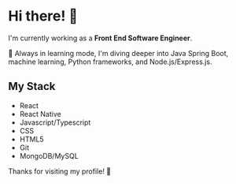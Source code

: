 # Hi there! 👋

I'm currently working as a **Front End Software Engineer**.

🔭 Always in learning mode, I'm diving deeper into Java Spring Boot, machine learning, Python frameworks, and Node.js/Express.js.

## My Stack

- React
- React Native
- Javascript/Typescript
- CSS
- HTML5
- Git
- MongoDB/MySQL

Thanks for visiting my profile! 🚀
